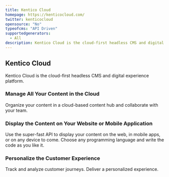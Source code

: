 ```yaml
---
title: Kentico Cloud
homepage: https://kenticocloud.com/
twitter: kenticocloud
opensource: "No"
typeofcms: "API Driven"
supportedgenerators:
  - All
description: Kentico Cloud is the cloud-first headless CMS and digital experience platform.
---
```

## Kentico Cloud

Kentico Cloud is the cloud-first headless CMS and digital experience platform.

### Manage All Your Content in the Cloud

Organize your content in a cloud-based content hub and collaborate with your team.

### Display the Content on Your Website or Mobile Application

Use the super-fast API to display your content on the web, in mobile apps, or on any device to come. Choose any programming language and write the code as you like it.

### Personalize the Customer Experience

Track and analyze customer journeys. Deliver a personalized experience.

